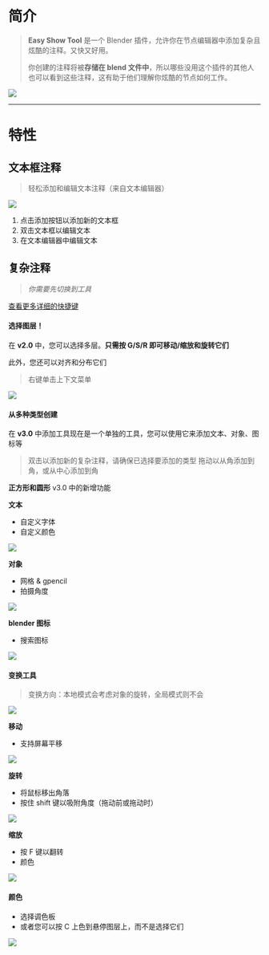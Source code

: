 # 简介

> **Easy Show Tool** 是一个 Blender 插件，允许你在节点编辑器中添加复杂且炫酷的注释。又快又好用。
>
> 你创建的注释将被**存储在 blend 文件中**，所以哪些没用这个插件的其他人也可以看到这些注释，这有助于他们理解你炫酷的节点如何工作。

![](../statics/images/all.jpg)

---

# 特性

## 文本框注释

> 轻松添加和编辑文本注释（来自文本编辑器）

![](../statics/images/note.jpg)

1. 点击添加按钮以添加新的文本框
2. 双击文本框以编辑文本
3. 在文本编辑器中编辑文本

## 复杂注释

> _你需要先切换到工具_

[查看更多详细的快捷键](zh-cn/keymap.md)

#### 选择图层！

在 **v2.0** 中，您可以选择多层。**只需按 G/S/R 即可移动/缩放和旋转它们**

此外，您还可以对齐和分布它们

> 右键单击上下文菜单

![](statics/gif/align.gif)

#### 从多种类型创建

在 **v3.0** 中添加工具现在是一个单独的工具，您可以使用它来添加文本、对象、图标等

> 双击以添加新的复杂注释，请确保已选择要添加的类型
> 拖动以从角添加到角，或从中心添加到角

**正方形和圆形**
v3.0 中的新增功能

**文本**
+ 自定义字体
+ 自定义颜色

![](../statics/gif/create_text.gif)

**对象**
+ 网格 & gpencil
+ 拍摄角度

![](../statics/gif/create_object.gif)

**blender 图标**
+ 搜索图标

![](../statics/gif/create_icon.gif)

#### 变换工具

> 变换方向：本地模式会考虑对象的旋转，全局模式则不会

![](../statics/gif/local_mode.gif)

**移动**
+ 支持屏幕平移

![](../statics/gif/move.gif)

**旋转**
+ 将鼠标移出角落
+ 按住 shift 键以吸附角度（拖动前或拖动时）

![](../statics/gif/rotate.gif)

**缩放**
+ 按 F 键以翻转
+ 颜色

![](../statics/gif/scale.gif)

#### 颜色

+ 选择调色板
+ 或者您可以按 C 上色到悬停图层上，而不是选择它们

![](statics/gif/color2.gif)